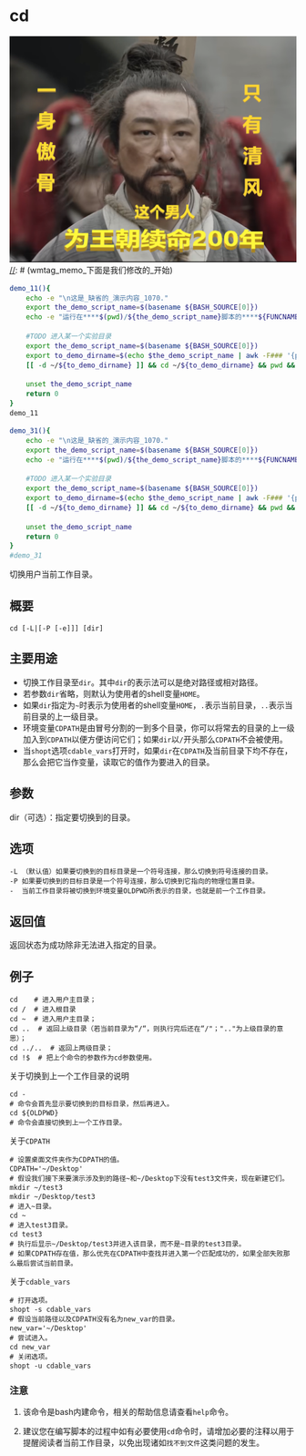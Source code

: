 cd
===
![](../../../wmimages/sg77_石灰吟_于谦.png)
[//]: # (wmtag_memo_下面是我们修改的_开始)
```bash
demo_11(){
    echo -e "\n这是_缺省的_演示内容_1070."
    export the_demo_script_name=$(basename ${BASH_SOURCE[0]})
    echo -e "运行在****$(pwd)/${the_demo_script_name}脚本的****${FUNCNAME}()函数中****第${LINENO}行\n"

    #TODO 进入某一个实验目录
    export the_demo_script_name=$(basename ${BASH_SOURCE[0]})
    export to_demo_dirname=$(echo $the_demo_script_name | awk -F### '{print $1}')
    [[ -d ~/${to_demo_dirname} ]] && cd ~/${to_demo_dirname} && pwd && ls -l

    unset the_demo_script_name
    return 0
}
demo_11
```


```bash
demo_31(){
    echo -e "\n这是_缺省的_演示内容_1070."
    export the_demo_script_name=$(basename ${BASH_SOURCE[0]})
    echo -e "运行在****$(pwd)/${the_demo_script_name}脚本的****${FUNCNAME}()函数中****第${LINENO}行\n"

    #TODO 进入某一个实验目录
    export the_demo_script_name=$(basename ${BASH_SOURCE[0]})
    export to_demo_dirname=$(echo $the_demo_script_name | awk -F### '{print $1}')
    [[ -d ~/${to_demo_dirname} ]] && cd ~/${to_demo_dirname} && pwd && ls -l

    unset the_demo_script_name
    return 0
}
#demo_31
```
[//]: # (wmtag_memo_下面是我们修改的_结束)

切换用户当前工作目录。

## 概要

```shell
cd [-L|[-P [-e]]] [dir]
```

## 主要用途

- 切换工作目录至`dir`。其中`dir`的表示法可以是绝对路径或相对路径。
- 若参数`dir`省略，则默认为使用者的shell变量`HOME`。
- 如果`dir`指定为`~`时表示为使用者的shell变量`HOME`，`.`表示当前目录，`..`表示当前目录的上一级目录。
- 环境变量`CDPATH`是由冒号分割的一到多个目录，你可以将常去的目录的上一级加入到`CDPATH`以便方便访问它们；如果`dir`以`/`开头那么`CDPATH`不会被使用。
- 当`shopt`选项`cdable_vars`打开时，如果`dir`在`CDPATH`及当前目录下均不存在，那么会把它当作变量，读取它的值作为要进入的目录。

## 参数

dir（可选）：指定要切换到的目录。

## 选项

```shell
-L （默认值）如果要切换到的目标目录是一个符号连接，那么切换到符号连接的目录。
-P 如果要切换到的目标目录是一个符号连接，那么切换到它指向的物理位置目录。
-  当前工作目录将被切换到环境变量OLDPWD所表示的目录，也就是前一个工作目录。
```

## 返回值

返回状态为成功除非无法进入指定的目录。

## 例子

```shell
cd    # 进入用户主目录；
cd /  # 进入根目录
cd ~  # 进入用户主目录；
cd ..  # 返回上级目录（若当前目录为“/“，则执行完后还在“/"；".."为上级目录的意思）；
cd ../..  # 返回上两级目录；
cd !$  # 把上个命令的参数作为cd参数使用。
```

关于切换到上一个工作目录的说明

```shell
cd -
# 命令会首先显示要切换到的目标目录，然后再进入。
cd ${OLDPWD}
# 命令会直接切换到上一个工作目录。
```

关于`CDPATH`

```shell
# 设置桌面文件夹作为CDPATH的值。
CDPATH='~/Desktop'
# 假设我们接下来要演示涉及到的路径~和~/Desktop下没有test3文件夹，现在新建它们。
mkdir ~/test3
mkdir ~/Desktop/test3
# 进入~目录。
cd ~
# 进入test3目录。
cd test3
# 执行后显示~/Desktop/test3并进入该目录，而不是~目录的test3目录。
# 如果CDPATH存在值，那么优先在CDPATH中查找并进入第一个匹配成功的，如果全部失败那么最后尝试当前目录。
```

关于`cdable_vars`

```shell
# 打开选项。
shopt -s cdable_vars
# 假设当前路径以及CDPATH没有名为new_var的目录。
new_var='~/Desktop'
# 尝试进入。
cd new_var
# 关闭选项。
shopt -u cdable_vars
```

### 注意

1. 该命令是bash内建命令，相关的帮助信息请查看`help`命令。

2. 建议您在编写脚本的过程中如有必要使用`cd`命令时，请增加必要的注释以用于提醒阅读者当前工作目录，以免出现诸如`找不到文件`这类问题的发生。


